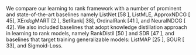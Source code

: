 
We compare our learning to rank framework with a number of prominent and state-of-the-art baselines namely ListNet [58 ], ListMLE, ApproxNDCG [ 45], XE𝑛𝑑𝑐𝑔MART [2 ], SetRank[ 38], OrdinalRank [41 ], and NeuralNDCG [ 42]. We also included baselines that adopt knowledge distillation approach in learning to rank models, namely RankDistil [50 ] and SDR [47 ], and baselines that target training generalizable models: ListMAP [25 ], SOUR [ 33], and Sigmoid-Loss.
